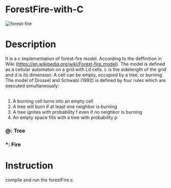 # ForestFire-with-C

![forest-fire](https://user-images.githubusercontent.com/31298786/147691103-377c0161-71d5-408b-8036-88cbb594b512.gif)

# Description
It is a c implementation of forest-fire model. According to the deffinition in Wiki (https://en.wikipedia.org/wiki/Forest-fire_model). The model is defined as a cellular automaton on a grid with Ld cells. L is the sidelength of the grid and d is its dimension. A cell can be empty, occupied by a tree, or burning. The model of Drossel and Schwabl (1992) is defined by four rules which are executed simultaneously: <br />
<br />
1. A burning cell turns into an empty cell <br />
2. A tree will burn if at least one neighbor is burning <br />
3. A tree ignites with probability f even if no neighbor is burning <br />
4. An empty space fills with a tree with probability p <br />


### @: Tree 
### *: Fire 

# Instruction
compile and run the forestFire.c.

